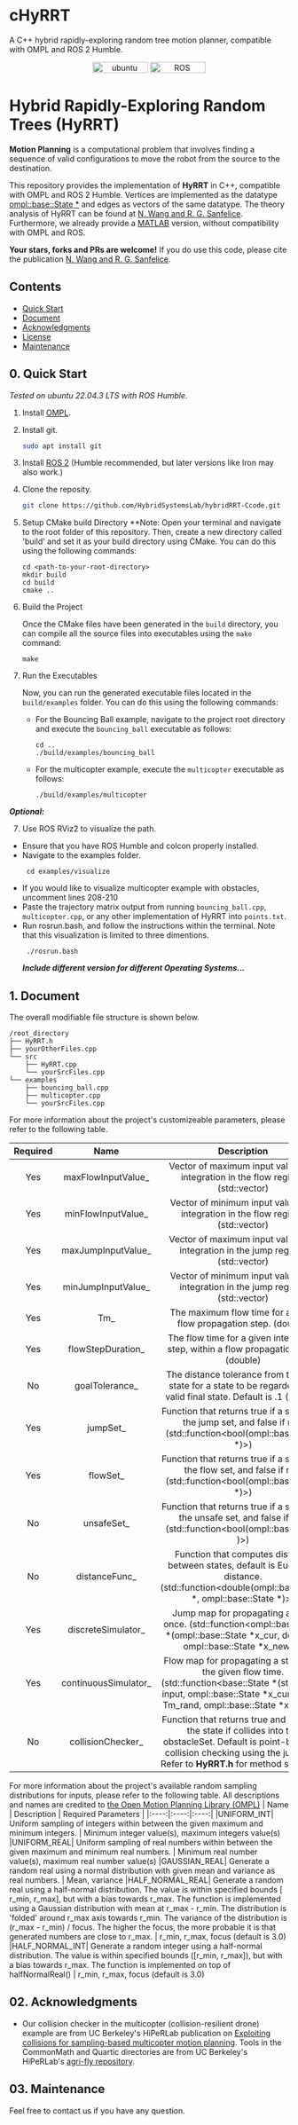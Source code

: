 # cHyRRT
A C++ hybrid rapidly-exploring random tree motion planner, compatible with OMPL and ROS 2 Humble.

<p align="center">
    <img width="100px" height="20px" src="https://img.shields.io/badge/Ubuntu-22.04-orange?logo=Ubuntu&Ubuntu-22.04"
        alt="ubuntu" />
    <img width="100px" height="20px" src="https://img.shields.io/badge/ROS-humble-blue?logo=ROS&ROS=humble" alt="ROS" />
</p>

# Hybrid Rapidly-Exploring Random Trees (HyRRT)

**Motion Planning** is a computational problem that involves finding a sequence of valid configurations to move the robot from the source to the destination. 

This repository provides the implementation of **HyRRT** in C++, compatible with OMPL and ROS 2 Humble. Vertices are implemented as the datatype [ompl::base::State *](https://ompl.kavrakilab.org/classompl_1_1base_1_1State.html) and edges as vectors of the same datatype. The theory analysis of HyRRT can be found at [N. Wang and R. G. Sanfelice](https://ieeexplore.ieee.org/document/9992444). Furthermore, we already provide a [MATLAB](https://github.com/HybridSystemsLab/hybridRRT) version, without compatibility with OMPL and ROS.

**Your stars, forks and PRs are welcome!** If you do use this code, please cite the publication [N. Wang and R. G. Sanfelice](https://ieeexplore.ieee.org/document/9992444).

## Contents
- [Quick Start](#0)
- [Document](#1)
- [Acknowledgments](#2)
- [License](#3)
- [Maintenance](#4)

## <span id="0">0. Quick Start

*Tested on ubuntu 22.04.3 LTS with ROS Humble.*

1. Install [OMPL](https://ompl.kavrakilab.org/installation.html).

2. Install git.
    ```bash
    sudo apt install git
    ```

3. Install [ROS 2](https://docs.ros.org/en/humble/Installation.html) (Humble recommended, but later versions like Iron may also work.)

4. Clone the reposity.
    ```bash
    git clone https://github.com/HybridSystemsLab/hybridRRT-Ccode.git
    ```


5. Setup CMake build Directory
  **Note: 
   Open your terminal and navigate to the root folder of this repository. Then, create a new directory called 'build' and set it as your build directory using CMake. You can do this using the following commands:
   ```
   cd <path-to-your-root-directory>
   mkdir build
   cd build
   cmake ..
   ```

2. Build the Project

   Once the CMake files have been generated in the `build` directory, you can compile all the source files into executables using the `make` command:
   ```
   make
   ```

3. Run the Executables

   Now, you can run the generated executable files located in the `build/examples` folder. You can do this using the following commands:

   - For the Bouncing Ball example, navigate to the project root directory and execute the `bouncing_ball` executable as follows:
     ```
     cd ..
     ./build/examples/bouncing_ball
     ```

   - For the multicopter example, execute the `multicopter` executable as follows:
     ```
     ./build/examples/multicopter
     ```

***Optional:***

7. Use ROS RViz2 to visualize the path.

  - Ensure that you have ROS Humble and colcon properly installed.
  - Navigate to the examples folder.
    ```
     cd examples/visualize
    ```
  - If you would like to visualize multicopter example with obstacles, uncomment lines 208-210
  - Paste the trajectory matrix output from running `bouncing_ball.cpp`, `multicopter.cpp`, or any other implementation of HyRRT into `points.txt`.
  - Run rosrun.bash, and follow the instructions within the terminal. Note that this visualization is limited to three dimentions. 
    ```
     ./rosrun.bash
    ```
    ***Include different version for different Operating Systems...***

## 1. <span id="1">Document

The overall modifiable file structure is shown below.
```
/root_directory
├── HyRRT.h
├── yourOtherFiles.cpp
└── src
    ├── HyRRT.cpp
    └── yourSrcFiles.cpp
└── examples
    ├── bouncing_ball.cpp
    ├── multicopter.cpp
    └── yourSrcFiles.cpp
```

For more information about the project's customizeable parameters, please refer to the following table.

| Required | Name | Description |
|:----:|:----:|:----:|
|Yes| maxFlowInputValue_ | Vector of maximum input values for integration in the flow regime. (std::vector<double>)
|Yes| minFlowInputValue_ | Vector of minimum input values for integration in the flow regime. (std::vector<double>)
|Yes| maxJumpInputValue_ | Vector of maximum input values for integration in the jump regime. (std::vector<double>)
|Yes| minJumpInputValue_ | Vector of minimum input values for integration in the jump regime. (std::vector<double>)
|Yes| Tm_ | The maximum flow time for a given flow propagation step. (double)
|Yes| flowStepDuration_ | The flow time for a given integration step, within a flow propagation step. (double)
|No| goalTolerance_ | The distance tolerance from the goal state for a state to be regarded as a valid final state. Default is .1 (double)
|Yes| jumpSet_ | Function that returns true if a state is in the jump set, and false if not. (std::function<bool(ompl::base::State *)>)
|Yes| flowSet_ | Function that returns true if a state is in the flow set, and false if not. (std::function<bool(ompl::base::State *)>)
|No| unsafeSet_ | Function that returns true if a state is in the unsafe set, and false if not. (std::function<bool(ompl::base::State )>)
|No| distanceFunc_ | Function that computes distance between states, default is Euclidean distance. (std::function<double(ompl::base::State *, ompl::base::State *)>)
|Yes| discreteSimulator_ | Jump map for propagating a state once. (std::function<ompl::base::State *(ompl::base::State *x_cur, double u, ompl::base::State *x_new)>)
|Yes| continuousSimulator_ | Flow map for propagating a state over the given flow time. (std::function<base::State *(std::vector<double> input, ompl::base::State *x_cur, double Tm_rand, ompl::base::State *x_new)>)
|No| collisionChecker_ | Function that returns true and modifies the state if collides into the obstacleSet. Default is point-by-point collision checking using the jump set. Refer to **HyRRT.h** for method signature. 

For more information about the project's available random sampling distributions for inputs, please refer to the following table. All descriptions and names are credited to [the Open Motion Planning Library (OMPL)](https://ompl.kavrakilab.org/)
| Name | Description | Required Parameters |
|:----:|:----:|:----:|
|UNIFORM_INT| Uniform sampling of integers within between the given maximum and minimum integers. | Minimum integer value(s), maximum integers value(s)
|UNIFORM_REAL| Uniform sampling of real numbers within between the given maximum and minimum real numbers. | Minimum real number value(s), maximum real number value(s)
|GAUSSIAN_REAL| Generate a random real using a normal distribution with given mean and variance as real numbers. | Mean, variance
|HALF_NORMAL_REAL| Generate a random real using a half-normal distribution. The value is within specified bounds [ r_min, r_max], but with a bias towards r_max. The function is implemented using a Gaussian distribution with mean at r_max - r_min. The distribution is 'folded' around r_max axis towards r_min. The variance of the distribution is (r_max - r_min) / focus. The higher the focus, the more probable it is that generated numbers are close to r_max. | r_min, r_max, focus (default is 3.0)
|HALF_NORMAL_INT| Generate a random integer using a half-normal distribution. The value is within specified bounds ([r_min, r_max]), but with a bias towards r_max. The function is implemented on top of halfNormalReal() | r_min, r_max, focus (default is 3.0)


## <span id="2">02. Acknowledgments
* Our collision checker in the multicopter (collision-resilient drone) example are from UC Berkeley's HiPeRLab publication on [Exploiting collisions for sampling-based multicopter motion planning](https://doi.org/10.48550/arXiv.2011.04091). Tools in the CommonMath and Quartic directories are from UC Berkeley's HiPeRLab's [agri-fly repository](https://github.com/muellerlab/agri-fly). 


## <span id="3">03. Maintenance

Feel free to contact us if you have any question.
